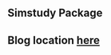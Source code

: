 <h2>Simstudy Package<h2>

<p>Blog location <a href="https://www.r-bloggers.com/it-can-be-easy-to-explore-data-generating-mechanisms-with-the-simstudy-package/?utm_source=feedburner&utm_medium=email&utm_campaign=Feed%3A+RBloggers+%28R+bloggers%29" target="_blank">here</a> </p>